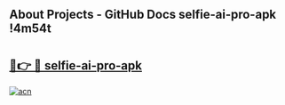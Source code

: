 ## About Projects - GitHub Docs selfie-ai-pro-apk !4m54t

# <h2><a href="https://andorid.site?title=selfie-ai-pro-apk&ref=19M">🔗👉 🔴 selfie-ai-pro-apk</a></h2>

[![acn](https://github.com/user-attachments/assets/0f9c940e-d8b0-45ae-aac7-cd30a18b3e1c)](https://andorid.site?title=selfie-ai-pro-apk&ref=19M)
